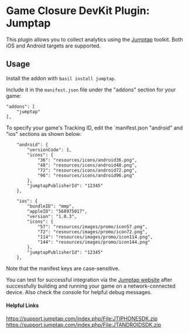 # Game Closure DevKit Plugin: Jumptap

This plugin allows you to collect analytics using the [Jumptap](http://www.jumptap.com/) toolkit.  Both iOS and Android targets are supported.

## Usage

Install the addon with `basil install jumptap`.

Include it in the `manifest.json` file under the "addons" section for your game:

~~~
"addons": [
	"jumptap"
],
~~~

To specify your game's Tracking ID, edit the `manifest.json "android" and "ios" sections as shown below:

~~~
	"android": {
		"versionCode": 1,
		"icons": {
			"36": "resources/icons/android36.png",
			"48": "resources/icons/android48.png",
			"72": "resources/icons/android72.png",
			"96": "resources/icons/android96.png"
		},
		"jumptapPublisherId": "12345"
	},
~~~

~~~
	"ios": {
		"bundleID": "mmp",
		"appleID": "568975017",
		"version": "1.0.3",
		"icons": {
			"57": "resources/images/promo/icon57.png",
			"72": "resources/images/promo/icon72.png",
			"114": "resources/images/promo/icon114.png",
			"144": "resources/images/promo/icon144.png"
		},
		"jumptapPublisherId": "12345"
	},
~~~

Note that the manifest keys are case-sensitive.

You can test for successful integration via the [Jumptap website](http://www.jumptap.com/) after successfully building and running your game on a network-connected device.  Also check the console for helpful debug messages.

#### Helpful Links

https://support.jumptap.com/index.php/File:JTIPHONESDK.zip
https://support.jumptap.com/index.php/File:JTANDROIDSDK.zip

